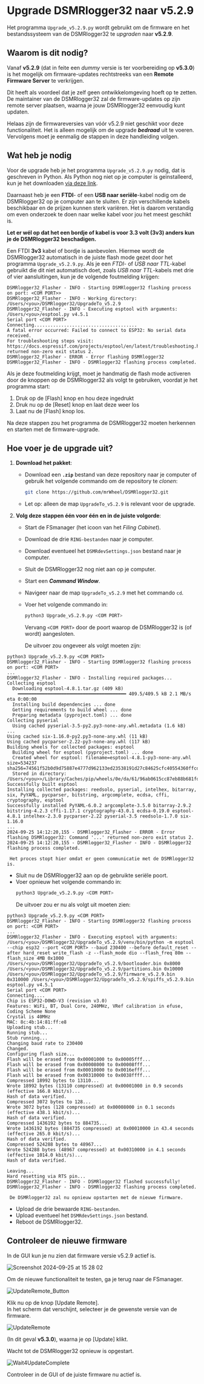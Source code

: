 # Upgrade DSMRlogger32 naar v5.2.9

Het programma `Upgrade_v5.2.9.py` wordt gebruikt om de firmware en het bestandssysteem van de DSMRlogger32 te *upgraden* naar **v5.2.9**.

## Waarom is dit nodig?

Vanaf **v5.2.9** (dat in feite een *dummy* versie is ter voorbereiding op **v5.3.0**) is het mogelijk om firmware-updates rechtstreeks van een **Remote Firmware Server** te verkrijgen. 

Dit heeft als voordeel dat je zelf geen ontwikkelomgeving hoeft op te zetten. De maintainer van de DSMRlogger32 zal de firmware-updates op zijn remote server plaatsen, waarna je jouw DSMRlogger32 eenvoudig kunt updaten.

Helaas zijn de firmwareversies van vóór v5.2.9 niet geschikt voor deze functionaliteit. Het is alleen mogelijk om de upgrade ***bedraad*** uit te voeren.
Vervolgens moet je eenmalig de stappen in deze handleiding volgen.

## Wat heb je nodig ##

Voor de upgrade heb je het programma `Upgrade_v5.2.9.py` nodig, dat is geschreven in Python. Als Python nog niet op je computer is geïnstalleerd, kun je het downloaden [via deze link](https://www.python.org/downloads/).

Daarnaast heb je een **FTDI**- of een **USB naar seriële**-kabel nodig om de DSMRlogger32 op je computer aan te sluiten. Er zijn verschillende kabels beschikbaar en de prijzen kunnen sterk variëren. Het is daarom verstandig om even onderzoek te doen naar welke kabel voor jou het meest geschikt is.

**Let er wél op dat het een bordje of kabel is voor 3.3 volt (3v3) anders kun je de DSMRlogger32 beschadigen.**

<plaatjes>

Een FTDI **3v3** kabel of bordje is aanbevolen. Hiermee wordt de DSMRlogger32 automatisch in de juiste flash mode gezet door het programma `Upgrade_v5.2.9.py`. Als je een *FTDI*- of *USB naar TTL*-kabel gebruikt die dit niet automatisch doet, zoals *USB naar TTL*-kabels met drie of vier aansluitingen, kun je de volgende foutmelding krijgen:
```
DSMRlogger32_Flasher - INFO - Starting DSMRlogger32 flashing process on port: <COM PORT>>
DSMRlogger32_Flasher - INFO - Working directory: /Users/<you>/DSMRlogger32/UpgradeTo_v5.2.9
DSMRlogger32_Flasher - INFO - Executing esptool with arguments: /Users/<you>/esptool.py v4.5.1
Serial port <COM PORT>
Connecting......................................
A fatal error occurred: Failed to connect to ESP32: No serial data received.
For troubleshooting steps visit: https://docs.espressif.com/projects/esptool/en/latest/troubleshooting.html
returned non-zero exit status 2.
DSMRlogger32_Flasher - ERROR - Error flashing DSMRlogger32
DSMRlogger32_Flasher - INFO - DSMRlogger32 flashing process completed.
```
 Als je deze foutmelding krijgt, moet je handmatig de flash mode activeren door de knoppen op de DSMRlogger32 als volgt te gebruiken, voordat je het programma start:

1.  Druk op de [Flash] knop en hou deze ingedrukt
2.  Druk nu op de [Reset] knop en laat deze weer los
3.  Laat nu de [Flash] knop los.

Na deze stappen zou het programma de DSMRlogger32 moeten herkennen en starten met de firmware-upgrade.

## Hoe voer je de upgrade uit?

1. **Download het pakket**:
   - Download een **`.zip`** bestand van deze repository naar je computer of gebruik het volgende commando om de repository te *clonen*:
     ```bash
     git clone https://github.com/mrWheel/DSMRlogger32.git
     ```
   - Let op: alleen de map `UpgradeTo_v5.2.9` is relevant voor de upgrade.

2. **Volg deze stappen één voor één en in de juiste volgorde**:
   - Start de FSmanager (het icoon van het *Filing Cabinet*).
   - Download de drie `RING-bestanden` naar je computer.
   - Download eventueel het `DSMRdevSettings.json` bestand naar je computer.
   - Sluit de DSMRlogger32 nog niet aan op je computer.
   - Start een ***Command Window***.
   - Navigeer naar de map `UpgradeTo_v5.2.9` met het commando `cd`.
   - Voer het volgende commando in:
     ```bash
     python3 Upgrade_v5.2.9.py <COM PORT>
     ```
     Vervang `<COM PORT>` door de poort waarop de DSMRlogger32 is (of wordt) aangesloten.

     De uitvoer zou ongeveer als volgt moeten zijn:
```plaintext
python3 Upgrade_v5.2.9.py <COM PORT>
DSMRlogger32_Flasher - INFO - Starting DSMRlogger32 flashing process on port: <COM PORT>
...
DSMRlogger32_Flasher - INFO - Installing required packages...
Collecting esptool
  Downloading esptool-4.8.1.tar.gz (409 kB)
    ━━━━━━━━━━━━━━━━━━━━━━━━━━━━━━━━━━━━━━━━ 409.5/409.5 kB 2.1 MB/s eta 0:00:00
  Installing build dependencies ... done
  Getting requirements to build wheel ... done
  Preparing metadata (pyproject.toml) ... done
Collecting pyserial
  Using cached pyserial-3.5-py2.py3-none-any.whl.metadata (1.6 kB)
...
Using cached six-1.16.0-py2.py3-none-any.whl (11 kB)
Using cached pycparser-2.22-py3-none-any.whl (117 kB)
Building wheels for collected packages: esptool
  Building wheel for esptool (pyproject.toml) ... done
  Created wheel for esptool: filename=esptool-4.8.1-py3-none-any.whl size=534237 sha256=74561f52b0d9d75887e4777d962133ed23538191d27c84625cfc40554360ffcd
  Stored in directory: /Users/<you>>/Library/Caches/pip/wheels/0e/da/61/96ab0615cc87eb88b681fd147d47ec0c9954e1349e3ce19753
Successfully built esptool
Installing collected packages: reedsolo, pyserial, intelhex, bitarray, six, PyYAML, pycparser, bitstring, argcomplete, ecdsa, cffi, cryptography, esptool
Successfully installed PyYAML-6.0.2 argcomplete-3.5.0 bitarray-2.9.2 bitstring-4.2.3 cffi-1.17.1 cryptography-43.0.1 ecdsa-0.19.0 esptool-4.8.1 intelhex-2.3.0 pycparser-2.22 pyserial-3.5 reedsolo-1.7.0 six-1.16.0
...
2024-09-25 14:12:20,155 - DSMRlogger32_Flasher - ERROR - Error flashing DSMRlogger32: Command '...' returned non-zero exit status 2.
2024-09-25 14:12:20,155 - DSMRlogger32_Flasher - INFO - DSMRlogger32 flashing process completed.
```
     Het proces stopt hier omdat er geen communicatie met de DSMRlogger32 is.

   - Sluit nu de DSMRlogger32 aan op de gebruikte seriële poort.
   - Voer opnieuw het volgende commando in:
     ```bash
     python3 Upgrade_v5.2.9.py <COM PORT>
     ```
     De uitvoer zou er nu als volgt uit moeten zien:
```plaintext
python3 Upgrade_v5.2.9.py <COM PORT>
DSMRlogger32_Flasher - INFO - Starting DSMRlogger32 flashing process on port: <COM PORT>
...
DSMRlogger32_Flasher - INFO - Executing esptool with arguments: /Users/<you>/DSMRlogger32/UpgradeTo_v5.2.9/venv/bin/python -m esptool --chip esp32 --port <COM PORT> --baud 230400 --before default_reset --after hard_reset write_flash -z --flash_mode dio --flash_freq 80m --flash_size 4MB 0x1000 /Users/<you>/DSMRlogger32/UpgradeTo_v5.2.9/bootloader.bin 0x8000 /Users/<you>/DSMRlogger32/UpgradeTo_v5.2.9/partitions.bin 0x10000 /Users/<you>/DSMRlogger32/UpgradeTo_v5.2.9/firmware_v5.2.9.bin 0x310000 /Users/<you>/DSMRlogger32/UpgradeTo_v5.2.9/spiffs_v5.2.9.bin
esptool.py v4.5.1
Serial port <COM PORT>
Connecting....
Chip is ESP32-D0WD-V3 (revision v3.0)
Features: WiFi, BT, Dual Core, 240MHz, VRef calibration in efuse, Coding Scheme None
Crystal is 40MHz
MAC: 8c:4b:14:81:ff:e8
Uploading stub...
Running stub...
Stub running...
Changing baud rate to 230400
Changed.
Configuring flash size...
Flash will be erased from 0x00001000 to 0x00005fff...
Flash will be erased from 0x00008000 to 0x00008fff...
Flash will be erased from 0x00010000 to 0x0016efff...
Flash will be erased from 0x00310000 to 0x0038ffff...
Compressed 18992 bytes to 13110...
Wrote 18992 bytes (13110 compressed) at 0x00001000 in 0.9 seconds (effective 166.8 kbit/s)...
Hash of data verified.
Compressed 3072 bytes to 128...
Wrote 3072 bytes (128 compressed) at 0x00008000 in 0.1 seconds (effective 438.1 kbit/s)...
Hash of data verified.
Compressed 1436192 bytes to 884735...
Wrote 1436192 bytes (884735 compressed) at 0x00010000 in 43.4 seconds (effective 265.0 kbit/s)...
Hash of data verified.
Compressed 524288 bytes to 48967...
Wrote 524288 bytes (48967 compressed) at 0x00310000 in 4.1 seconds (effective 1014.0 kbit/s)...
Hash of data verified.

Leaving...
Hard resetting via RTS pin...
DSMRlogger32_Flasher - INFO - DSMRlogger32 flashed successfully!
DSMRlogger32_Flasher - INFO - DSMRlogger32 flashing process completed.
```
     De DSMRlogger32 zal nu opnieuw opstarten met de nieuwe firmware.

   - Upload de drie bewaarde `RING-bestanden`.
   - Upload eventueel het `DSMRdevSettings.json` bestand.
   - Reboot de DSMRlogger32.

## Controleer de nieuwe firmware

In de GUI kun je nu zien dat firmware versie v5.2.9 actief is.

![Screenshot 2024-09-25 at 15 28 02](https://github.com/user-attachments/assets/ee61d6a7-fb1d-4bea-9db8-522707e0b86c)

Om de nieuwe functionaliteit te testen, ga je terug naar de FSmanager.

![UpdateRemote_Button](https://github.com/user-attachments/assets/728f35e3-c8d9-41c7-a2c1-9ad37167232e)

Klik nu op de knop [Update Remote].<br>
In het scherm dat verschijnt, selecteer je de gewenste versie van de firmware.

![UpdateRemote](https://github.com/user-attachments/assets/7d34b2e0-8e21-4627-a104-1c31d218b7fe)

(In dit geval **v5.3.0**), waarna je op [Update] klikt.

Wacht tot de DSMRlogger32 opnieuw is opgestart.

![Wait4UpdateComplete](https://github.com/user-attachments/assets/1796d7c6-e05b-4290-b7aa-663da387dbd5)

Controleer in de GUI of de juiste firmware nu actief is.
